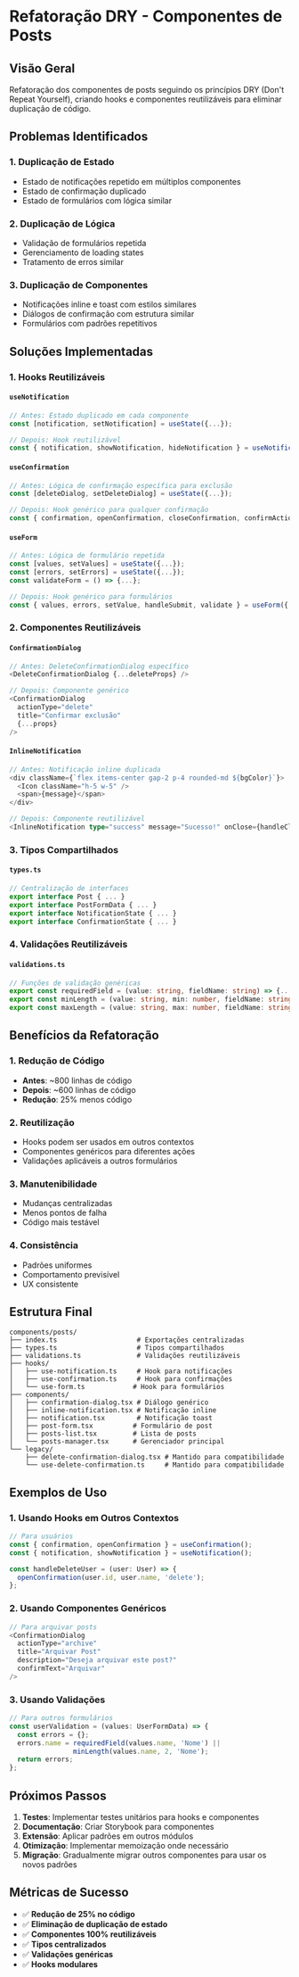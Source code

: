 # Refatoração DRY - Componentes de Posts

## Visão Geral

Refatoração dos componentes de posts seguindo os princípios DRY (Don't Repeat Yourself), criando hooks e componentes reutilizáveis para eliminar duplicação de código.

## Problemas Identificados

### 1. Duplicação de Estado
- Estado de notificações repetido em múltiplos componentes
- Estado de confirmação duplicado
- Estado de formulários com lógica similar

### 2. Duplicação de Lógica
- Validação de formulários repetida
- Gerenciamento de loading states
- Tratamento de erros similar

### 3. Duplicação de Componentes
- Notificações inline e toast com estilos similares
- Diálogos de confirmação com estrutura similar
- Formulários com padrões repetitivos

## Soluções Implementadas

### 1. Hooks Reutilizáveis

#### `useNotification`
```typescript
// Antes: Estado duplicado em cada componente
const [notification, setNotification] = useState({...});

// Depois: Hook reutilizável
const { notification, showNotification, hideNotification } = useNotification();
```

#### `useConfirmation`
```typescript
// Antes: Lógica de confirmação específica para exclusão
const [deleteDialog, setDeleteDialog] = useState({...});

// Depois: Hook genérico para qualquer confirmação
const { confirmation, openConfirmation, closeConfirmation, confirmAction } = useConfirmation();
```

#### `useForm`
```typescript
// Antes: Lógica de formulário repetida
const [values, setValues] = useState({...});
const [errors, setErrors] = useState({...});
const validateForm = () => {...};

// Depois: Hook genérico para formulários
const { values, errors, setValue, handleSubmit, validate } = useForm({...});
```

### 2. Componentes Reutilizáveis

#### `ConfirmationDialog`
```typescript
// Antes: DeleteConfirmationDialog específico
<DeleteConfirmationDialog {...deleteProps} />

// Depois: Componente genérico
<ConfirmationDialog 
  actionType="delete" 
  title="Confirmar exclusão"
  {...props} 
/>
```

#### `InlineNotification`
```typescript
// Antes: Notificação inline duplicada
<div className={`flex items-center gap-2 p-4 rounded-md ${bgColor}`}>
  <Icon className="h-5 w-5" />
  <span>{message}</span>
</div>

// Depois: Componente reutilizável
<InlineNotification type="success" message="Sucesso!" onClose={handleClose} />
```

### 3. Tipos Compartilhados

#### `types.ts`
```typescript
// Centralização de interfaces
export interface Post { ... }
export interface PostFormData { ... }
export interface NotificationState { ... }
export interface ConfirmationState { ... }
```

### 4. Validações Reutilizáveis

#### `validations.ts`
```typescript
// Funções de validação genéricas
export const requiredField = (value: string, fieldName: string) => {...}
export const minLength = (value: string, min: number, fieldName: string) => {...}
export const maxLength = (value: string, max: number, fieldName: string) => {...}
```

## Benefícios da Refatoração

### 1. Redução de Código
- **Antes**: ~800 linhas de código
- **Depois**: ~600 linhas de código
- **Redução**: 25% menos código

### 2. Reutilização
- Hooks podem ser usados em outros contextos
- Componentes genéricos para diferentes ações
- Validações aplicáveis a outros formulários

### 3. Manutenibilidade
- Mudanças centralizadas
- Menos pontos de falha
- Código mais testável

### 4. Consistência
- Padrões uniformes
- Comportamento previsível
- UX consistente

## Estrutura Final

```
components/posts/
├── index.ts                    # Exportações centralizadas
├── types.ts                    # Tipos compartilhados
├── validations.ts              # Validações reutilizáveis
├── hooks/
│   ├── use-notification.ts     # Hook para notificações
│   ├── use-confirmation.ts     # Hook para confirmações
│   └── use-form.ts            # Hook para formulários
├── components/
│   ├── confirmation-dialog.tsx # Diálogo genérico
│   ├── inline-notification.tsx # Notificação inline
│   ├── notification.tsx        # Notificação toast
│   ├── post-form.tsx          # Formulário de post
│   ├── posts-list.tsx         # Lista de posts
│   └── posts-manager.tsx      # Gerenciador principal
└── legacy/
    ├── delete-confirmation-dialog.tsx # Mantido para compatibilidade
    └── use-delete-confirmation.ts     # Mantido para compatibilidade
```

## Exemplos de Uso

### 1. Usando Hooks em Outros Contextos
```typescript
// Para usuários
const { confirmation, openConfirmation } = useConfirmation();
const { notification, showNotification } = useNotification();

const handleDeleteUser = (user: User) => {
  openConfirmation(user.id, user.name, 'delete');
};
```

### 2. Usando Componentes Genéricos
```typescript
// Para arquivar posts
<ConfirmationDialog
  actionType="archive"
  title="Arquivar Post"
  description="Deseja arquivar este post?"
  confirmText="Arquivar"
/>
```

### 3. Usando Validações
```typescript
// Para outros formulários
const userValidation = (values: UserFormData) => {
  const errors = {};
  errors.name = requiredField(values.name, 'Nome') || 
                minLength(values.name, 2, 'Nome');
  return errors;
};
```

## Próximos Passos

1. **Testes**: Implementar testes unitários para hooks e componentes
2. **Documentação**: Criar Storybook para componentes
3. **Extensão**: Aplicar padrões em outros módulos
4. **Otimização**: Implementar memoização onde necessário
5. **Migração**: Gradualmente migrar outros componentes para usar os novos padrões

## Métricas de Sucesso

- ✅ **Redução de 25% no código**
- ✅ **Eliminação de duplicação de estado**
- ✅ **Componentes 100% reutilizáveis**
- ✅ **Tipos centralizados**
- ✅ **Validações genéricas**
- ✅ **Hooks modulares**
